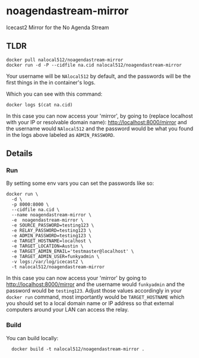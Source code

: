 # noagendastream-mirror

Icecast2 Mirror for the No Agenda Stream

## TLDR

```
docker pull nalocal512/noagendastream-mirror
docker run -d -P --cidfile na.cid nalocal512/noagendastream-mirror
```

Your username will be `NAlocal512` by default, and the passwords will be the first things in the in container's logs.

Which you can see with this command:

```
docker logs $(cat na.cid)
```

In this case you can now access your 'mirror', by going to (replace localhost with your IP or resolvable domain name):
[http://localhost:8000/mirror](http://localhost:8000/mirror)
and the username would `NAlocal512` and the password would be what you found in the logs above labeled as `ADMIN_PASSWORD`. 

## Details

### Run 

By setting some env vars
you can set the passwords like so:

```
docker run \
  -d \
  -p 8000:8000 \
  --cidfile na.cid \
  --name noagendastream-mirror \
  -e  noagendastream-mirror \
  -e SOURCE_PASSWORD=testing123 \
  -e RELAY_PASSWORD=testing123 \
  -e ADMIN_PASSWORD=testing123 \
  -e TARGET_HOSTNAME=localhost \
  -e TARGET_LOCATION=Austin \
  -e TARGET_ADMIN_EMAIL='testmaster@localhost' \
  -e TARGET_ADMIN_USER=funkyadmin \
  -v logs:/var/log/icecast2 \
  -t nalocal512/noagendastream-mirror
```

In this case you can now access your 'mirror' by going to 
[http://localhost:8000/mirror](http://localhost:8000/mirror)
and the username would `funkyadmin` and the password would be `testing123`.  Adjust those values accordingly in your `docker run` command, most importantly would be `TARGET_HOSTNAME` which you should set to a local domain name or IP address so that external computers around your LAN can access the relay.

### Build

You can build locally:

```
  docker build -t nalocal512/noagendastream-mirror .
```
